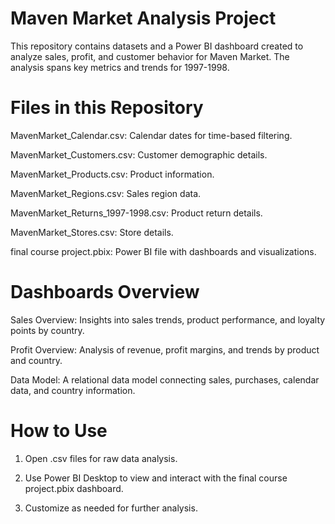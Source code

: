 # Maven Market Analysis Project
This repository contains datasets and a Power BI dashboard created to analyze sales, profit, and customer behavior for Maven Market. The analysis spans key metrics and trends for 1997-1998.

# Files in this Repository
MavenMarket_Calendar.csv: Calendar dates for time-based filtering.

MavenMarket_Customers.csv: Customer demographic details.

MavenMarket_Products.csv: Product information.

MavenMarket_Regions.csv: Sales region data.

MavenMarket_Returns_1997-1998.csv: Product return details.

MavenMarket_Stores.csv: Store details.

final course project.pbix: Power BI file with dashboards and visualizations.

# Dashboards Overview
Sales Overview: Insights into sales trends, product performance, and loyalty points by country.

Profit Overview: Analysis of revenue, profit margins, and trends by product and country.

Data Model: A relational data model connecting sales, purchases, calendar data, and country information.

# How to Use
1) Open .csv files for raw data analysis.

2) Use Power BI Desktop to view and interact with the final course project.pbix dashboard.

3) Customize as needed for further analysis.
